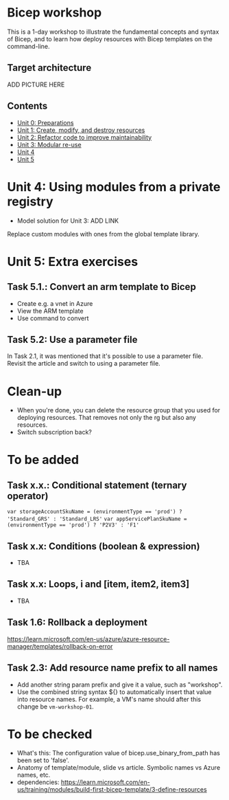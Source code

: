 # Bicep workshop

This is a 1-day workshop to illustrate the fundamental concepts and syntax of Bicep, and to learn how deploy resources with Bicep templates on the command-line.

## Target architecture

ADD PICTURE HERE



## Contents

- [Unit 0: Preparations](https://github.com/mikkokallio/bicep-workshop/blob/main/docs/unit_0.md)
- [Unit 1: Create, modify, and destroy resources](https://github.com/mikkokallio/bicep-workshop/blob/main/docs/unit_1.md)
- [Unit 2: Refactor code to improve maintainability](https://github.com/mikkokallio/bicep-workshop/blob/main/docs/unit_2.md)
- [Unit 3: Modular re-use](https://github.com/mikkokallio/bicep-workshop/blob/main/docs/unit_3.md)
- [Unit 4](https://github.com/mikkokallio/bicep-workshop/blob/main/docs/unit_4.md)
- [Unit 5](https://github.com/mikkokallio/bicep-workshop/blob/main/docs/unit_5.md)


# Unit 4: Using modules from a private registry

- Model solution for Unit 3: ADD LINK

Replace custom modules with ones from the global template library.

# Unit 5: Extra exercises

## Task 5.1.: Convert an arm template to Bicep
- Create e.g. a vnet in Azure
- View the ARM template
- Use command to convert

## Task 5.2: Use a parameter file

In Task 2.1, it was mentioned that it's possible to use a parameter file. Revisit the article and switch to using a parameter file.

# Clean-up

- When you're done, you can delete the resource group that you used for deploying resources. That removes not only the rg but also any resources.
- Switch subscription back?

# To be added

## Task x.x.: Conditional statement (ternary operator)
`var storageAccountSkuName = (environmentType == 'prod') ? 'Standard_GRS' : 'Standard_LRS'`
`var appServicePlanSkuName = (environmentType == 'prod') ? 'P2V3' : 'F1'`

## Task x.x: Conditions (boolean & expression)
- TBA

## Task x.x: Loops, i and [item, item2, item3]
- TBA

## Task 1.6: Rollback a deployment

https://learn.microsoft.com/en-us/azure/azure-resource-manager/templates/rollback-on-error

## Task 2.3: Add resource name prefix to all names
- Add another string param prefix and give it a value, such as "workshop".
- Use the combined string syntax ${} to automatically insert that value into resource names. For example, a VM's name should after this change be `vm-workshop-01`.

# To be checked
- What's this: The configuration value of bicep.use_binary_from_path has been set to 'false'.
- Anatomy of template/module, slide vs article. Symbolic names vs Azure names, etc.
- dependencies: https://learn.microsoft.com/en-us/training/modules/build-first-bicep-template/3-define-resources

